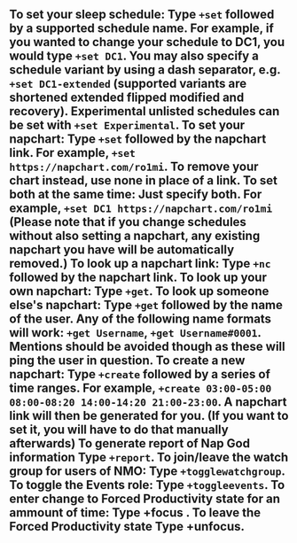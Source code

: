 **To set your sleep schedule:** Type `+set` followed by a supported schedule name. For example, if you wanted to change your schedule to DC1, you would type `+set DC1`. You may also specify a schedule variant by using a dash separator, e.g. `+set DC1-extended` (supported variants are shortened extended flipped modified and recovery). Experimental unlisted schedules can be set with `+set Experimental`.
**To set your napchart:** Type `+set` followed by the napchart link. For example, `+set https://napchart.com/ro1mi`. To remove your chart instead, use none in place of a link.
**To set both at the same time:** Just specify both. For example, `+set DC1 https://napchart.com/ro1mi`
(Please note that if you change schedules without also setting a napchart, any existing napchart you have will be automatically removed.)
**To look up a napchart link**: Type `+nc` followed by the napchart link.
**To look up your own napchart:** Type `+get`.
**To look up someone else's napchart:** Type `+get` followed by the name of the user. Any of the following name formats will work: `+get Username`, `+get Username#0001`. Mentions should be avoided though as these will ping the user in question.
**To create a new napchart:** Type `+create` followed by a series of time ranges. For example, `+create 03:00-05:00 08:00-08:20 14:00-14:20 21:00-23:00`. A napchart link will then be generated for you. (If you want to set it, you will have to do that manually afterwards)
**To generate report of Nap God information** Type `+report`.
**To join/leave the watch group for users of NMO:** Type `+togglewatchgroup`.
**To toggle the Events role:** Type `+toggleevents`.
**To enter change to Forced Productivity state for an ammount of time:** Type +focus <Time in minutes>.
**To leave the Forced Productivity state** Type +unfocus.
-----------------------------------------------

